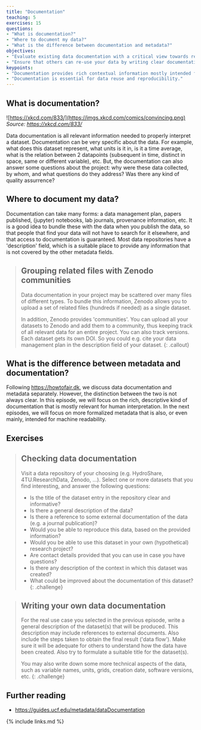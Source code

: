 ```yaml
---
title: "Documentation"
teaching: 5
exercises: 15
questions:
- "What is documentation?"
- "Where to document my data?"
- "What is the difference between documentation and metadata?"
objectives:
- "Evaluate existing data documentation with a critical view towards reusability"
- "Ensure that others can re-use your data by writing clear documentation."
keypoints:
- "Documentation provides rich contextual information mostly intended for human readers."
- "Documentation is essential for data reuse and reproducibility."
---
```


## What is documentation?

![https://xkcd.com/833/](https://imgs.xkcd.com/comics/convincing.png)
*Source: <https://xkcd.com/833/>*

Data documentation is all relevant information needed to properly interpret a
dataset. Documentation can be very specific about the data. For example, what
does this dataset represent, what units is it in, is it a time average, what is
the relation between 2 datapoints (subsequent in time, distinct in space, same
or different variable), etc. But, the documentation can also answer some
questions about the project: why were these data collected, by whom, and what
questions do they address? Was there any kind of quality assurrence?

## Where to document my data?

Documentation can take many forms: a data management plan, papers published,
(jupyter) notebooks, lab journals, provenance information, etc. It is a good
idea to bundle these with the data when you publish the data, so that people
that find your data will not have to search for it elsewhere, and that access to documentation is guaranteed. Most data
repositories have a 'description' field, which is a suitable place to provide
any information that is not covered by the other metadata fields.

> ## Grouping related files with Zenodo communities
> Data documentation in your project may be scattered over many files of
> different types. To bundle this information, Zenodo allows you to upload
> a set of related files (hundreds if needed) as a single dataset.
> 
> In addition, Zenodo provides 'communities'. You can upload all your datasets
> to Zenodo and add them to a community, thus keeping track of all relevant
> data for an entire project. You can also track versions. Each dataset
> gets its own DOI. So you could e.g. cite your data management plan
> in the description field of your dataset.
{: .callout}

## What is the difference between metadata and documentation?

Following <https://howtofair.dk>, we discuss data documentation and metadata
separately. However, the distinction between the two is not always clear. In
this episode, we will focus on the rich, descriptive kind of documentation
that is mostly relevant for human interpretation. In the next episodes, we will
focus on more formalized metadata that is also, or even mainly, intended for
machine readability.

## Exercises

> ## Checking data documentation
>
> Visit a data repository of your choosing (e.g. HydroShare, 4TU.ResearchData, Zenodo, ...).
> Select one or more datasets that you find interesting, and answer the
> following questions:
>
> - Is the title of the dataset entry in the repository clear and informative?
> - Is there a general description of the data?
> - Is there a reference to some external documentation of the data (e.g. a
>   journal publication)?
> - Would you be able to reproduce this data, based on the provided information?
> - Would you be able to use this dataset in your own (hypothetical) research
>   project?
> - Are contact details provided that you can use in case you have questions?
> - Is there any description of the context in which this dataset was created?
> - What could be improved about the documentation of this dataset?
{: .challenge}

> ## Writing your own data documentation
>
> For the real use case you selected in the previous episode, write a general
> description of the dataset(s) that will be produced. This description may
> include references to external documents. Also include the steps taken to
> obtain the final result ('data flow'). Make sure it will be adequate for
> others to understand how the data have been created. Also try to formulate a
> suitable title for the dataset(s).
>
> You may also write down some more technical aspects of the data, such as
> variable names, units, grids, creation date, software versions, etc.
{: .challenge}

## Further reading
- <https://guides.ucf.edu/metadata/dataDocumentation>

{% include links.md %}
